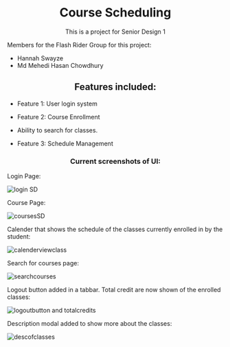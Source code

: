 


<h1 align="center">Course Scheduling</h1>
<p align="center">This is a project for Senior Design 1</p>

Members for the Flash Rider Group for this project:
- Hannah Swayze
- Md Mehedi Hasan Chowdhury


<h2 align="center">Features included:</h2>

- Feature 1: User login system

- Feature 2: Course Enrollment
- Ability to search for classes.


- Feature 3: Schedule Management






<h3 align="center">Current screenshots of UI:</h3>

Login Page:

![login SD](https://github.com/user-attachments/assets/89a1a6fc-2e55-4ffe-9be9-58760a8fa819)


Course Page:

![coursesSD](https://github.com/user-attachments/assets/1eee3a62-bfd4-4acd-a361-e922808d342b)




Calender that shows the schedule of the classes currently enrolled in by the student: 



![calenderviewclass](https://github.com/user-attachments/assets/07b64ebd-ff7b-40f1-83f9-d8fd4ddf5566)




Search for courses page:



![searchcourses](https://github.com/user-attachments/assets/c9dd7801-2603-42c7-9315-87a8eb7d703f)




Logout button added in a tabbar. Total credit are now shown of the enrolled classes:


![logoutbutton and totalcredits](https://github.com/user-attachments/assets/99b19cc8-0f59-400f-8a25-7a5b6f3b3532)




Description modal added to show more about the classes:


![descofclasses](https://github.com/user-attachments/assets/4a815198-f5a9-4c8f-9f38-eacd6d7e7c31)
